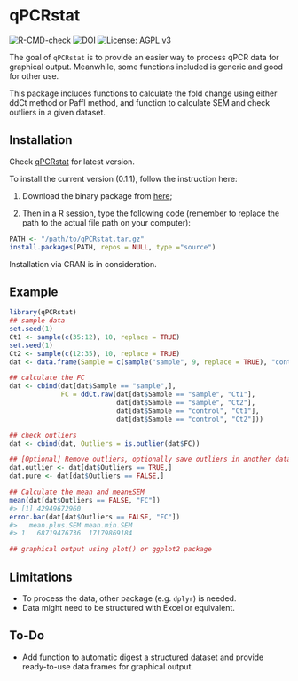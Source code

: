 
<!-- README.md is generated from README.Rmd. Please edit that file -->

# qPCRstat

<!-- badges: start -->

[![R-CMD-check](https://github.com/YixiBio/qPCRstat/actions/workflows/R-CMD-check.yaml/badge.svg)](https://github.com/YixiBio/qPCRstat/actions/workflows/R-CMD-check.yaml)
[![DOI](https://zenodo.org/badge/513131897.svg)](https://zenodo.org/badge/latestdoi/513131897)
[![License: AGPL
v3](https://img.shields.io/badge/License-AGPL_v3-blue.svg)](https://www.gnu.org/licenses/agpl-3.0)

<!-- [![CRAN -->
<!-- status](http://www.r-pkg.org/badges/version/qPCRstat)](https://cran.r-project.org/package=qPCRstat) -->
<!-- badges: end -->

The goal of `qPCRstat` is to provide an easier way to process qPCR data
for graphical output. Meanwhile, some functions included is generic and
good for other use.

This package includes functions to calculate the fold change using
either ddCt method or Paffl method, and function to calculate SEM and
check outliers in a given dataset.

## Installation

Check [qPCRstat](https://dev.yiximeta.com/bio/qPCR/qPCRstat/) for latest
version.

To install the current version (0.1.1), follow the instruction here:

1.  Download the binary package from
    [here](https://dev.yiximeta.com/code/Rpackage/qPCRstat/0/0.1.1/qPCRstat_0.1.1.tgz);

2.  Then in a R session, type the following code (remember to replace
    the path to the actual file path on your computer):

``` r
PATH <- "/path/to/qPCRstat.tar.gz"
install.packages(PATH, repos = NULL, type ="source")
```

Installation via CRAN is in consideration.

## Example

``` r
library(qPCRstat)
## sample data
set.seed(1)
Ct1 <- sample(c(35:12), 10, replace = TRUE)
set.seed(1)
Ct2 <- sample(c(12:35), 10, replace = TRUE)
dat <- data.frame(Sample = c(sample("sample", 9, replace = TRUE), "control"), Ct1 = Ct1, Ct2 = Ct2)

## calculate the FC
dat <- cbind(dat[dat$Sample == "sample",], 
             FC = ddCt.raw(dat[dat$Sample == "sample", "Ct1"], 
                           dat[dat$Sample == "sample", "Ct2"], 
                           dat[dat$Sample == "control", "Ct1"],
                           dat[dat$Sample == "control", "Ct2"]))

## check outliers
dat <- cbind(dat, Outliers = is.outlier(dat$FC))

## [Optional] Remove outliers, optionally save outliers in another data frame. 
dat.outlier <- dat[dat$Outliers == TRUE,]
dat.pure <- dat[dat$Outliers == FALSE,]

## Calculate the mean and mean±SEM
mean(dat[dat$Outliers == FALSE, "FC"])
#> [1] 42949672960
error.bar(dat[dat$Outliers == FALSE, "FC"])
#>   mean.plus.SEM mean.min.SEM
#> 1   68719476736  17179869184

## graphical output using plot() or ggplot2 package
```

## Limitations

-   To process the data, other package (e.g. `dplyr`) is needed.
-   Data might need to be structured with Excel or equivalent.

## To-Do

-   Add function to automatic digest a structured dataset and provide
    ready-to-use data frames for graphical output.
